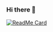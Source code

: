 ### Hi there 👋

<!--
**Procuste34/Procuste34** is a ✨ _special_ ✨ repository because its `README.md` (this file) appears on your GitHub profile.

Here are some ideas to get you started:

- 🔭 I’m currently working on ...
- 🌱 I’m currently learning ...
- 👯 I’m looking to collaborate on ...
- 🤔 I’m looking for help with ...
- 💬 Ask me about ...
- 📫 How to reach me: ...
- 😄 Pronouns: ...
- ⚡ Fun fact: ...
-->


[![ReadMe Card](https://github-readme-stats.vercel.app/api/pin/?username=procuste34&repo=Landing-Starships)](https://github.com/Procuste34/Landing-Starships)
